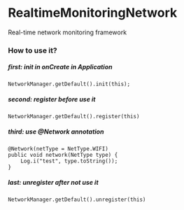 # RealtimeMonitoringNetwork

Real-time network monitoring framework

### How to use it?

##### first: init in onCreate in Application
```
NetworkManager.getDefault().init(this);
```

##### second: register before use it
```
NetworkManager.getDefault().register(this)
```

##### third: use @Network annotation
```
@Network(netType = NetType.WIFI)
public void network(NetType type) {
    Log.i("test", type.toString());
}
```

##### last: unregister after not use it
```
NetworkManager.getDefault().unregister(this)
```
